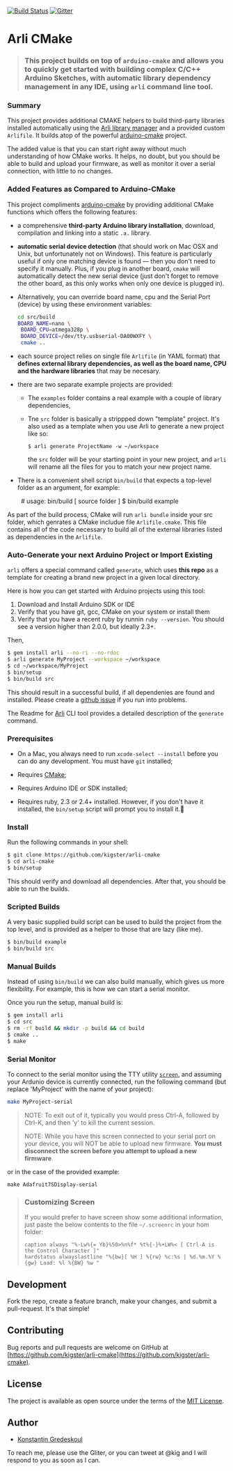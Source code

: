 [![Build Status](https://travis-ci.org/kigster/arli-cmake.svg?branch=master)](https://travis-ci.org/kigster/arli-cmake)
[![Gitter](https://img.shields.io/gitter/room/gitterHQ/gitter.svg)](https://gitter.im/arduino-cmake-arli/)

# Arli CMake

> ### This project builds on top of `arduino-cmake` and allows you to quickly get started with building complex C/C++ Arduino Sketches, with automatic library dependency management in any IDE, using `arli` command line tool.

### Summary

This project provides additional CMAKE helpers to build third-party libraries installed automatically using the [Arli library manager](https://github.com/kigster/arli) and a provided custom `Arlifile`. It builds atop of the powerful [arduino-cmake](https://github.com/arduino-cmake/arduino-cmake) project.

The added value is that you can start right away without much understanding of how CMake works. It helps, no doubt, but you should be able to build and upload your firmware, as well as monitor it over a serial connection, with little to no changes.

### Added Features as Compared to Arduino-CMake
 
This project compliments [arduino-cmake](https://github.com/arduino-cmake/arduino-cmake) by providing additional CMake functions which offers the following features:

 * a comprehensive **third-party Arduino library installation**, download, compilation and linking into a static `.a.` library.

 * **automatic serial device detection** (that should work on Mac OSX and Unix, but unfortunately not on Windows). This feature is particularly useful if only one matching device is found — then you don't need to specify it manually. Plus, if you plug in another board, `cmake` will automatically detect the new serial device (just don't forget to remove the other board, as this only works when only one device is plugged in).

 * Alternatively, you can override board name, cpu and the Serial Port (device) by using these environment variables: 

    ```bash
    cd src/build
    BOARD_NAME=nano \
     BOARD_CPU=atmega328p \
     BOARD_DEVICE=/dev/tty.usbserial-DA00WXFY \
     cmake ..
    ```

* each source project relies on single file `Arlifile` (in YAML format) that **defines external library dependencies, as well as the board name, CPU and the hardware libraries** that may be necesary.
 
* there are two separate example projects are provided: 
  * The `examples` folder contains a real example with a couple of library dependencies,
  * Tne `src` folder is basically a strippped down "template" project. It's also used as a template when you use Arli to generate a new project like so: 

       
        $ arli generate ProjectName -w ~/workspace
       

       the `src` folder will be your starting point in your new project, and `arli` will rename all the files for you to match your new project name.

* There is a convenient shell script `bin/build` that expects a top-level folder as an argument, for example: 

          # usage: bin/build [ source folder ] 
          $ bin/build example

   As part of the build process, CMake will run `arli bundle` inside your src folder, which genrates a CMake includue file `Arlifile.cmake`. This file contains all of the code necessary to build all of the external libraries listed as dependencies in the `Arlifile`.

### Auto-Generate your next Arduino Project or Import Existing

`arli` offers a special command called `generate`, which uses **this repo** as a template for creating a brand new project in a given local directory.

Here is how you can get started with Arduino projects using this tool:

 1. Download and Install Arduino SDK or IDE
 2. Verify that you have git, gcc, CMake on your system or install them
 3. Verify that you have a recent ruby by runnin `ruby --version`. You should see a version higher than 2.0.0, but ideally 2.3+.

Then, 

```bash
$ gem install arli --no-ri --no-rdoc
$ arli generate MyProject --workspace ~/workspace
$ cd ~/workspace/MyProject
$ bin/setup
$ bin/build src
```

This should result in a successful build, if all dependenies are found and installed. Please create a [github issue](https://github.com/kigster/arli-cmake/issues) if you run into problems.

The Readme for [Arli](https://github.com/kigster/arli#command-generate) CLI tool provides a detailed description of the `generate` command.


### Prerequisites

 * On a Mac, you always need to run `xcode-select --install` before you can do any development. You must have `git` installed;

 * Requires [CMake](https://cmake.org/download/);

 * Requires Arduino IDE or SDK installed;

 * Requires ruby, 2.3 or 2.4+ installed. However, if you don't have it installed, the `bin/setup` script will prompt you to install it.

### Install

Run the following commands in your shell:

```bash
$ git clone https://github.com/kigster/arli-cmake
$ cd arli-cmake
$ bin/setup
```

This should verify and download all dependencies. After that, you should be able to run the builds.

### Scripted Builds

A very basic supplied build script can be used to build the project from the top level, and is provided as a helper to those that are lazy (like me).

```bash
$ bin/build example
$ bin/build src
```

### Manual Builds

Instead of using `bin/build` we can also build manually, which gives us more flexibility. For example, this is how we can start a serial monitor.

Once you run the setup, manual build is:

```bash
$ gem install arli
$ cd src
$ rm -rf build && mkdir -p build && cd build
$ cmake ..
$ make
```

### Serial Monitor
 
To connect to the serial monitor using the TTY utility [`screen`](https://www.gnu.org/software/screen/), and assuming your Ardunio device is currently connected, run the following command (but replace 'MyProject' with the name of your project):

```bash
make MyProject-serial
```

> NOTE: To exit out of it, typically you would press Ctrl-A, followed by Ctrl-K, and then 'y' to kill the current session.
> 
> NOTE: While you have this screen connected to your serial port on your device, you will NOT be able to upload new firmware. **You must disconnect the screen before you attempt to upload a new firmware**.

or in the case of the provided example:

```
make Adafruit7SDisplay-serial
```


> ### Customizing Screen
> 
> If you would prefer to have screen show some additional information, just paste the below contents to the file `~/.screenrc` in your hom folder:
> 
> ```
> caption always "%-Lw%{= Yb}%50>%n%f* %t%{-}%+LW%< [ Ctrl-A is the Control Character ]"
> hardstatus alwayslastline "%{bw}[ %H ] %{rw} %c:%s | %d.%m.%Y %{gw} Load: %l %{BW} %w "
> ```


## Development

Fork the repo, create a feature branch, make your changes, and submit a pull-request. It's that simple! 

## Contributing

Bug reports and pull requests are welcome on GitHub at [https://github.com/kigster/arli-cmake](https://github.com/kigster/arli-cmake).

## License

The project is available as open source under the terms of the [MIT License](http://opensource.org/licenses/MIT).

## Author

 * [Konstantin Gredeskoul](https://github.com/kigster/)

To reach me, please use the Gliter, or you can tweet at @kig and I will respond to you as soon as I can.
